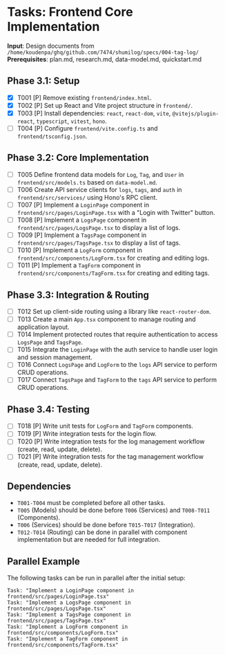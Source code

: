 # Tasks: Frontend Core Implementation

**Input**: Design documents from `/home/koudenpa/ghq/github.com/7474/shumilog/specs/004-tag-log/`
**Prerequisites**: plan.md, research.md, data-model.md, quickstart.md

## Phase 3.1: Setup
- [x] T001 [P] Remove existing `frontend/index.html`.
- [x] T002 [P] Set up React and Vite project structure in `frontend/`.
- [x] T003 [P] Install dependencies: `react`, `react-dom`, `vite`, `@vitejs/plugin-react`, `typescript`, `vitest`, `hono`.
- [ ] T004 [P] Configure `frontend/vite.config.ts` and `frontend/tsconfig.json`.

## Phase 3.2: Core Implementation
- [ ] T005 Define frontend data models for `Log`, `Tag`, and `User` in `frontend/src/models.ts` based on `data-model.md`.
- [ ] T006 Create API service clients for `logs`, `tags`, and `auth` in `frontend/src/services/` using Hono's RPC client.
- [ ] T007 [P] Implement a `LoginPage` component in `frontend/src/pages/LoginPage.tsx` with a "Login with Twitter" button.
- [ ] T008 [P] Implement a `LogsPage` component in `frontend/src/pages/LogsPage.tsx` to display a list of logs.
- [ ] T009 [P] Implement a `TagsPage` component in `frontend/src/pages/TagsPage.tsx` to display a list of tags.
- [ ] T010 [P] Implement a `LogForm` component in `frontend/src/components/LogForm.tsx` for creating and editing logs.
- [ ] T011 [P] Implement a `TagForm` component in `frontend/src/components/TagForm.tsx` for creating and editing tags.

## Phase 3.3: Integration & Routing
- [ ] T012 Set up client-side routing using a library like `react-router-dom`.
- [ ] T013 Create a main `App.tsx` component to manage routing and application layout.
- [ ] T014 Implement protected routes that require authentication to access `LogsPage` and `TagsPage`.
- [ ] T015 Integrate the `LoginPage` with the auth service to handle user login and session management.
- [ ] T016 Connect `LogsPage` and `LogForm` to the `logs` API service to perform CRUD operations.
- [ ] T017 Connect `TagsPage` and `TagForm` to the `tags` API service to perform CRUD operations.

## Phase 3.4: Testing
- [ ] T018 [P] Write unit tests for `LogForm` and `TagForm` components.
- [ ] T019 [P] Write integration tests for the login flow.
- [ ] T020 [P] Write integration tests for the log management workflow (create, read, update, delete).
- [ ] T021 [P] Write integration tests for the tag management workflow (create, read, update, delete).

## Dependencies
- `T001-T004` must be completed before all other tasks.
- `T005` (Models) should be done before `T006` (Services) and `T008-T011` (Components).
- `T006` (Services) should be done before `T015-T017` (Integration).
- `T012-T014` (Routing) can be done in parallel with component implementation but are needed for full integration.

## Parallel Example
The following tasks can be run in parallel after the initial setup:
```
Task: "Implement a LoginPage component in frontend/src/pages/LoginPage.tsx"
Task: "Implement a LogsPage component in frontend/src/pages/LogsPage.tsx"
Task: "Implement a TagsPage component in frontend/src/pages/TagsPage.tsx"
Task: "Implement a LogForm component in frontend/src/components/LogForm.tsx"
Task: "Implement a TagForm component in frontend/src/components/TagForm.tsx"
```
